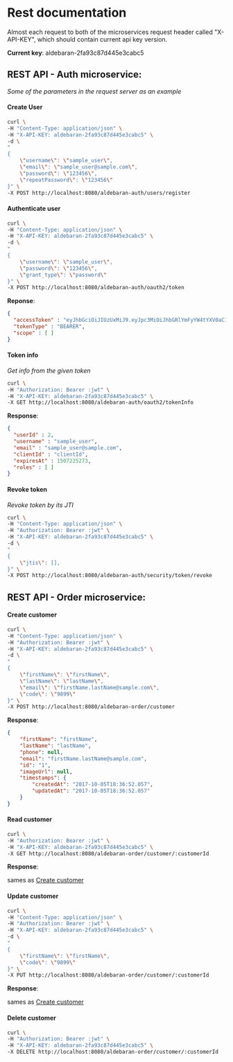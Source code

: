 # Rest documentation

Almost each request to both of the microservices request header called "X-API-KEY", which should contain current api key version.

__Current key__: aldebaran-2fa93c87d445e3cabc5


## REST API - Auth microservice:

*Some of the parameters in the request server as an example*

#### Create User

```bash
curl \
-H "Content-Type: application/json" \
-H "X-API-KEY: aldebaran-2fa93c87d445e3cabc5" \
-d \
" 
{
	\"username\": \"sample_user\",
	\"email\": \"sample_user@sample.com\",
	\"password\": \"123456\",
	\"repeatPassword\": \"123456\"
}" \
-X POST http://localhost:8080/aldebaran-auth/users/register
```

#### Authenticate user

```bash
curl \
-H "Content-Type: application/json" \
-H "X-API-KEY: aldebaran-2fa93c87d445e3cabc5" \
-d \
" 
{
	\"username\": \"sample_user\",
	\"password\": \"123456\",
	\"grant_type\": \"password\"
}" \
-X POST http://localhost:8080/aldebaran-auth/oauth2/token
```

__Reponse__:
```json
{
  "accessToken" : "eyJhbGciOiJIUzUxMiJ9.eyJpc3MiOiJhbGRlYmFyYW4tYXV0aCIsImp0aSI6IjllOTM5ZWFjNWYyMTNlY2ViMDI3ZTdjZDJjZDcwMjdjIiwidWlkIjoyLCJhdWlkIjoiY2xpZW50SWQiLCJ1c3JuIjoic2FtcGxlX3VzZXIiLCJlbWwiOiJzYW1wbGVfdXNlckBzYW1wbGUuY29tIiwic2NwcyI6W10sInJscyI6W10sImV4cCI6MTUwNzIyNTI3MywiaWF0IjoxNTA3MjI1MjY2fQ.DOovfT9EgbuVY_rQJg6HS1wxr1yxopLr98FoQ-Kv6ysUdM1MgPZpvY_ho9mZYUDwcbET9llO7kOodH017RQqTA",
  "tokenType" : "BEARER",
  "scope" : [ ]
}
```

#### Token info 

*Get info from the given token*

```bash
curl \
-H "Authorization: Bearer :jwt" \
-H "X-API-KEY: aldebaran-2fa93c87d445e3cabc5" \
-X GET http://localhost:8080/aldebaran-auth/oauth2/tokenInfo
```

__Response__:
```json
{
  "userId" : 2,
  "username" : "sample_user",
  "email" : "sample_user@sample.com",
  "clientId" : "clientId",
  "expiresAt" : 1507225273,
  "roles" : [ ]
}
```

#### Revoke token

*Revoke token by its JTI*

```bash
curl \
-H "Content-Type: application/json" \
-H "Authorization: Bearer :jwt" \
-H "X-API-KEY: aldebaran-2fa93c87d445e3cabc5" \
-d \
" 
{
	\"jtis\": [],	
}" \
-X POST http://localhost:8080/aldebaran-auth/security/token/revoke
```

## REST API - Order microservice:

#### Create customer

```bash
curl \
-H "Content-Type: application/json" \
-H "Authorization: Bearer :jwt" \
-H "X-API-KEY: aldebaran-2fa93c87d445e3cabc5" \
-d \
" 
{
	\"firstName\": \"firstName\",
	\"lastName\": \"lastName\",
	\"email\": \"firstName.lastName@sample.com\",
	\"code\": \"9899\"
}" \
-X POST http://localhost:8080/aldebaran-order/customer
```

__Response__:

```json
{
    "firstName": "firstName",
    "lastName": "lastName",
    "phone": null,
    "email": "firstName.lastName@sample.com",
    "id": "1",
    "imageUrl": null,
    "timestamps": {
        "createdAt": "2017-10-05T18:36:52.057",
        "updatedAt": "2017-10-05T18:36:52.057"
    }
}
```

#### Read customer 

```bash
curl \
-H "Authorization: Bearer :jwt" \
-H "X-API-KEY: aldebaran-2fa93c87d445e3cabc5" \
-X GET http://localhost:8080/aldebaran-order/customer/:customerId
```

__Response__:

sames as [Create customer](#create-customer)

#### Update customer

```bash
curl \
-H "Content-Type: application/json" \
-H "Authorization: Bearer :jwt" \
-H "X-API-KEY: aldebaran-2fa93c87d445e3cabc5" \
-d \
" 
{
	\"firstName\": \"firstName\",	
	\"code\": \"9899\"
}" \
-X PUT http://localhost:8080/aldebaran-order/customer/:customerId
```

__Response__:

sames as [Create customer](#create-customer)

#### Delete customer

```bash
curl \
-H "Authorization: Bearer :jwt" \
-H "X-API-KEY: aldebaran-2fa93c87d445e3cabc5" \
-X DELETE http://localhost:8080/aldebaran-order/customer/:customerId
```
